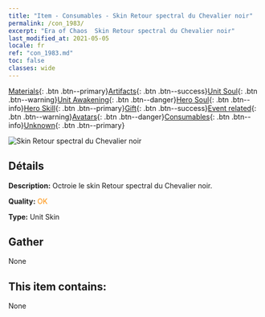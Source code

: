 ```yaml
---
title: "Item - Consumables - Skin Retour spectral du Chevalier noir"
permalink: /con_1983/
excerpt: "Era of Chaos  Skin Retour spectral du Chevalier noir"
last_modified_at: 2021-05-05
locale: fr
ref: "con_1983.md"
toc: false
classes: wide
---
```

 [Materials](/ItemsFR/){: .btn .btn--primary}[Artifacts](/ItemsFR/Artifacts/){: .btn .btn--success}[Unit Soul](/ItemsFR/UnitSoul/){: .btn .btn--warning}[Unit Awakening](/ItemsFR/UnitAwakening/){: .btn .btn--danger}[Hero Soul](/ItemsFR/HeroSoul/){: .btn .btn--info}[Hero Skill](/ItemsFR/HeroSkill/){: .btn .btn--primary}[Gift](/ItemsFR/Gift/){: .btn .btn--success}[Event related](/ItemsFR/Events/){: .btn .btn--warning}[Avatars](/ItemsFR/Avatars/){: .btn .btn--danger}[Consumables](/ItemsFR/Consumables/){: .btn .btn--info}[Unknown](/ItemsFR/Unknown/){: .btn .btn--primary}

 ![Skin Retour spectral du Chevalier noir](/images/u/ti_heianqishipifu.jpg)

## Détails
 **Description:** Octroie le skin Retour spectral du Chevalier noir.

 **Quality:** <span style="color: #FF8C00">OK</span>

 **Type:** Unit Skin

## Gather

  None

## This item contains:

  None

